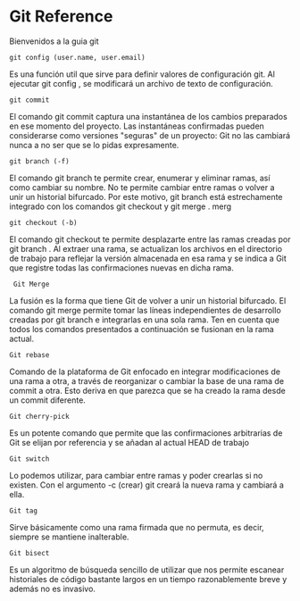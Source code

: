 # Git Reference
Bienvenidos a la guia git

```
git config (user.name, user.email)
```
Es una función util que sirve para definir valores de configuración git. Al ejecutar git config , se modificará un archivo de texto de configuración.

```
git commit
```
El comando git commit captura una instantánea de los cambios preparados en ese momento del proyecto. Las instantáneas confirmadas pueden considerarse como versiones "seguras" de un proyecto: Git no las cambiará nunca a no ser que se lo pidas expresamente.

```
git branch (-f)
```
El comando git branch te permite crear, enumerar y eliminar ramas, así como cambiar su nombre. No te permite cambiar entre ramas o volver a unir un historial bifurcado. Por este motivo, git branch está estrechamente integrado con los comandos git checkout y git merge .
merg
```
git checkout (-b)
```
El comando git checkout te permite desplazarte entre las ramas creadas por git branch . Al extraer una rama, se actualizan los archivos en el directorio de trabajo para reflejar la versión almacenada en esa rama y se indica a Git que registre todas las confirmaciones nuevas en dicha rama.

```
 Git Merge
```
La fusión es la forma que tiene Git de volver a unir un historial bifurcado. El comando git merge permite tomar las líneas independientes de desarrollo creadas por git branch e integrarlas en una sola rama. Ten en cuenta que todos los comandos presentados a continuación se fusionan en la rama actual.

```
Git rebase
```
Comando de la plataforma de Git enfocado en integrar modificaciones de una rama a otra, a través de reorganizar o cambiar la base de una rama de commit a otra. Esto deriva en que parezca que se ha creado la rama desde un commit diferente.

```
Git cherry-pick
```
Es un potente comando que permite que las confirmaciones arbitrarias de Git se elijan por referencia y se añadan al actual HEAD de trabajo


```
Git switch
```
Lo podemos utilizar, para cambiar entre ramas y poder crearlas si no existen. Con el argumento -c (crear) git creará la nueva rama y cambiará a ella.

```
Git tag
```
Sirve básicamente como una rama firmada que no permuta, es decir, siempre se mantiene inalterable.

```
Git bisect
```
Es un algoritmo de búsqueda sencillo de utilizar que nos permite escanear historiales de código bastante largos en un tiempo razonablemente breve y además no es invasivo.
